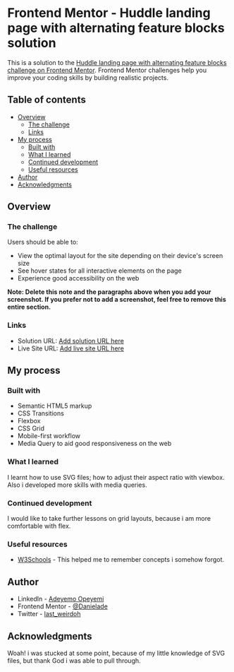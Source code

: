 # Frontend Mentor - Huddle landing page with alternating feature blocks solution

This is a solution to the [Huddle landing page with alternating feature blocks challenge on Frontend Mentor](https://www.frontendmentor.io/challenges/huddle-landing-page-with-alternating-feature-blocks-5ca5f5981e82137ec91a5100). Frontend Mentor challenges help you improve your coding skills by building realistic projects. 

## Table of contents

- [Overview](#overview)
  - [The challenge](#the-challenge)
  - [Links](#links)
- [My process](#my-process)
  - [Built with](#built-with)
  - [What I learned](#what-i-learned)
  - [Continued development](#continued-development)
  - [Useful resources](#useful-resources)
- [Author](#author)
- [Acknowledgments](#acknowledgments)


## Overview

### The challenge

Users should be able to:

- View the optimal layout for the site depending on their device's screen size
- See hover states for all interactive elements on the page
- Experience good accessibility on the web


**Note: Delete this note and the paragraphs above when you add your screenshot. If you prefer not to add a screenshot, feel free to remove this entire section.**

### Links

- Solution URL: [Add solution URL here](https://your-solution-url.com)
- Live Site URL: [Add live site URL here](https://your-live-site-url.com)

## My process

### Built with

- Semantic HTML5 markup
- CSS Transitions
- Flexbox
- CSS Grid
- Mobile-first workflow
- Media Query to aid good responsiveness on the web


### What I learned

I learnt how to use SVG files; how to adjust their aspect ratio with viewbox. Also i developed more skills with media queries.


### Continued development

I would like to take further lessons on grid layouts, because i am more comfortable with flex.


### Useful resources

- [W3Schools](https://www.W3Schools.com) - This helped me to remember concepts i somehow forgot.


## Author

- LinkedIn - [Adeyemo Opeyemi](https://linkedin.com/in/adeyemo-opeyemi-374122243)
- Frontend Mentor - [@Danielade](https://www.frontendmentor.io/profile/Adeyemo003)
- Twitter - [last_weirdoh](https://www.twitter.com/last_weirdoh)


## Acknowledgments

Woah! i was stucked at some point, because of my little knowledge of SVG files, but thank God i was able to pull through.